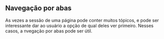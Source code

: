 ## Navegação por abas

As vezes a sessão de uma página pode conter muitos tópicos, e pode ser interessante dar ao usuário a opção de qual deles ver primeiro. Nesses casos, a nvegação por abas pode ser útil.
